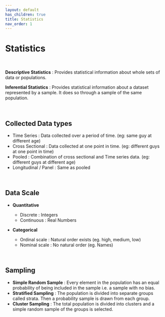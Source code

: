 ```yaml
---
layout: default
has_children: true
title: Statistics
nav_order: 1
---
```


# Statistics

&nbsp;
&nbsp;

**Descriptive Statistics** :  Provides statistical information about whole sets of data or populations.

**Inferential Statistics** :  Provides statistical information about a dataset represented by a sample. It does so through a sample of the same population.

&nbsp;
&nbsp;


## Collected Data types

-   Time Series : Data collected over a period of time. (eg: same guy at different age)
-   Cross Sectional : Data collected at one point in time. (eg: different guys at one point in time)
-   Pooled : Combination of cross sectional and Time series data. (eg: different guys at different age)
-   Longitudinal / Panel : Same as pooled


&nbsp;
&nbsp;



## Data Scale
- **Quantitative**
  - Discrete : Integers
  - Continuous : Real Numbers

- **Categorical**
  - Ordinal scale : Natural order exists (eg. high, medium, low)
  - Nominal scale : No natural order (eg. Names)

&nbsp;
&nbsp;

## Sampling
- **Simple Random Sample** : Every element in the population has an equal probability of being included in the sample i.e. a sample with no bias.
- **Stratified Sampling** : The population is divided into separate groups called strata. Then a probability sample is drawn from each group.
- **Cluster Sampling** : The total population is divided into clusters and a simple random sample of the groups is selected.
